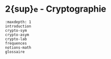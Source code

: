 <!-- Copyright 2024 Caroline Blank <caro@c-space.org> -->
<!-- SPDX-License-Identifier: CC-BY-NC-SA-4.0 -->

# 2{sup}`e` - Cryptographie

```{toctree}
:maxdepth: 1
introduction
crypto-sym
crypto-asym
crypto-lab
frequences
notions-math
glossaire
```
